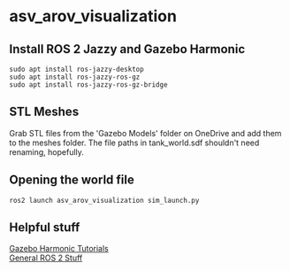 # asv_arov_visualization
## Install ROS 2 Jazzy and Gazebo Harmonic
```
sudo apt install ros-jazzy-desktop
sudo apt install ros-jazzy-ros-gz
sudo apt install ros-jazzy-ros-gz-bridge
```
## STL Meshes
Grab STL files from the 'Gazebo Models' folder on OneDrive and add them to the meshes folder. The file paths in tank_world.sdf shouldn't need renaming, hopefully.
## Opening the world file
```
ros2 launch asv_arov_visualization sim_launch.py
```
## Helpful stuff
[Gazebo Harmonic Tutorials](https://gazebosim.org/docs/harmonic/tutorials/)\
[General ROS 2 Stuff](https://automaticaddison.com/tutorials/#ROS_2)

